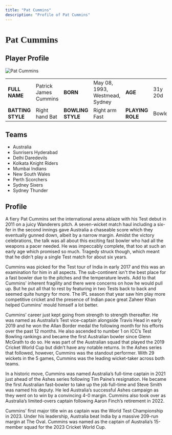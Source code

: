 ```yaml
---
title: "Pat Cummins"
description: "Profile of Pat Cummins"
---
```


# <span style="font-family: 'Playfair Display', serif;">Pat Cummins</span>

## Player Profile

![Pat Cummins](/images/pc.jpg)

<table>
  <tr>
    <td><strong>FULL NAME</strong></td>
    <td>Patrick James Cummins</td>
    <td><strong>BORN</strong></td>
    <td>May 08, 1993, Westmead, Sydney</td>
    <td><strong>AGE</strong></td>
    <td>31y 20d</td>
  </tr>
  <tr>
    <td><strong>BATTING STYLE</strong></td>
    <td>Right hand Bat</td>
    <td><strong>BOWLING STYLE</strong></td>
    <td>Right arm Fast</td>
    <td><strong>PLAYING ROLE</strong></td>
    <td>Bowler</td>
  </tr>
</table>

## Teams

- Australia
- Sunrisers Hyderabad
- Delhi Daredevils
- Kolkata Knight Riders
- Mumbai Indians
- New South Wales
- Perth Scorchers
- Sydney Sixers
- Sydney Thunder

## Profile

A fiery Pat Cummins set the international arena ablaze with his Test debut in 2011 on a juicy Wanderers pitch. A seven-wicket match haul including a six-fer in the second innings gave Australia a chaseable score which they eventually gunned down, albeit by a narrow margin. Amidst the victory celebrations, the talk was all about this exciting fast bowler who had all the weapons a pacer needed. He was impeccably complete, that too at such an early age which promised so much. Tragedy struck though, which meant that he didn't play a single Test match for about six years.

Cummins was picked for the Test tour of India in early 2017 and this was an examination for him in all aspects. The sub-continent isn't the best place for a fast bowler due to the pitches and the temperature levels. Add to that Cummins' inherent fragility and there were concerns on how he would pull up. But he put all that to rest by featuring in two Tests back to back and seemed quite hungry for more. The IPL season that year saw him play more competitive cricket and the presence of Indian pace great Zaheer Khan helped Cummins' mould himself a lot better.

Cummins’ career just kept going from strength to strength thereafter. He was named as Australia’s Test vice-captain alongside Travis Head in early 2019 and he won the Allan Border medal the following month for his efforts over the past 12 months. He also ascended to number 1 on ICC’s Test Bowling rankings and became the first Australian bowler since Glenn McGrath to do so. He was part of the Australian squad that played the 2019 Cricket World Cup but didn’t have any notable returns. In the Ashes series that followed, however, Cummins was the standout performer. With 29 wickets in the 5 games, Cummins was the leading wicket-taker across both teams.

In a historic move, Cummins was named Australia’s full-time captain in 2021 just ahead of the Ashes series following Tim Paine’s resignation. He became the first Australian fast-bowler to take up the job full-time and Steve Smith was named his deputy. He led Australia’s successful Ashes campaign as they went on to win by a convincing 4-0 margin. Cummins also took over as Australia’s limited-overs captain following Aaron Finch’s retirement in 2022.

Cummins’ first major title win as captain was the World Test Championship in 2023. Under his leadership, Australia beat India by a massive 209-run margin at The Oval. Cummins was named as the captain of Australia’s 15-member squad for the 2023 Cricket World Cup.